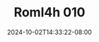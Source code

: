 --- 
title: "Roml4h 010"
description: "   video bokep Roml4h 010 ig durasi panjang new"
date: 2024-10-02T14:33:22-08:00
file_code: "650t5m4zg0hx"
draft: false
cover: "gknmrx73xm53urup.jpg"
tags: ["indo", "bokep-indo", "bokep-viral", "bokep-ig"]
length: 85
fld_id: "1483159"
foldername: "Arsya 1"
categories: ["Arsya 1"]
views: 0
---